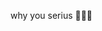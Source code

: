 why you serius 🤡🤡🤡

<!---
ARATA199/ARATA199 is a ✨ special ✨ repository because its `README.md` (this file) appears on your GitHub profile.
You can click the Preview link to take a look at your changes.
--->
